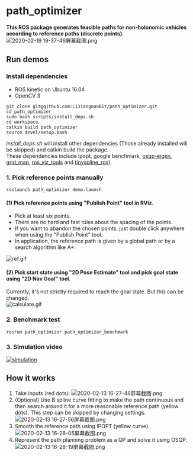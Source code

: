 # path_optimizer
**This ROS package generates feasible paths for non-holonomic vehicles according to reference paths (discrete points).**  
![2020-02-19 19-37-46屏幕截图.png](https://i.loli.net/2020/02/19/WHomBSMfyZ4jR62.png)    

## Run demos 
### Install dependencies 
- ROS kinetic on Ubuntu 16.04 
- OpenCV 3    
~~~
git clone git@github.com:LiJiangnanBit/path_optimizer.git
cd path_optimizer
sudo bash scripts/install_deps.sh
cd workspace
catkin build path_optimizer
source devel/setup.bash
~~~
*install_deps.sh* will install other dependencies (Those already installed will be skipped) and catkin build the package.  
These dependencies include ipopt, google benchmark, [osqp-eigen](https://github.com/robotology/osqp-eigen), [grid_map](https://github.com/ANYbotics/grid_map), [ros_viz_tools](https://github.com/Magic-wei/ros_viz_tools) and [tinyspline_ros](https://github.com/qutas/tinyspline_ros)).  

### 1. Pick reference points manually
~~~
roslaunch path_optimizer demo.launch
~~~
#### (1) Pick reference points using "Publish Point" tool in RViz.  
- Pick at least six points.  
- There are no hard and fast rules about the spacing of the points.  
- If you want to abandon the chosen points, just double click anywhere when using the "Publish Point" tool.  
- In application, the reference path is given by a global path or by a search algorithm like A*.  

![ref.gif](https://i.loli.net/2020/02/13/EXB8Qh9MdUOlm1R.gif)  
#### (2) Pick start state using "2D Pose Estimate" tool and pick goal state using "2D Nav Goal" tool.  
Currently, it's not strictly required to reach the goal state. But this can be changed.    
![calsulate.gif](https://i.loli.net/2020/02/13/mLxIkj4Kvirg7eO.gif)

### 2. Benchmark test  

```
rosrun path_optimizer path_optimizer_benchmark
```   
### 3. Simulation video
[![simulation](https://i.loli.net/2020/02/14/cIdRVs7GUhuTayv.png)](https://vimeo.com/391392050)

## How it works
1. Take inputs (red dots):
![2020-02-13 16-27-46屏幕截图.png](https://i.loli.net/2020/02/13/rRdA7ZGmjfObzNV.png)  
2. (Optional) Use B spline curve fitting to make the path continuous and then search around it for a more reasonable reference path (yellow dots). 
This step can be skipped by changing settings. 
![2020-02-13 16-27-56屏幕截图.png](https://i.loli.net/2020/02/13/GJEbrUIXwScKmWT.png)    
3. Smooth the reference path using IPOPT (yellow curve).   
![2020-02-13 16-28-05屏幕截图.png](https://i.loli.net/2020/02/13/Meqi3m7CXzZFIxJ.png)  
4. Represent the path planning problem as a QP and solve it using OSQP.  
![2020-02-13 16-28-19屏幕截图.png](https://i.loli.net/2020/02/13/HaMpYKcZLxTdtAs.png)

